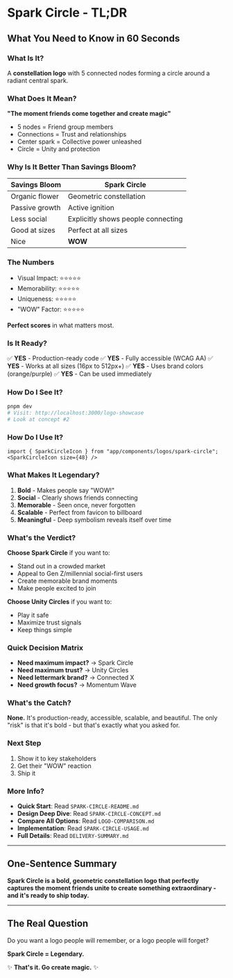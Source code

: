 # Spark Circle - TL;DR

## What You Need to Know in 60 Seconds

### What Is It?
A **constellation logo** with 5 connected nodes forming a circle around a radiant central spark.

### What Does It Mean?
**"The moment friends come together and create magic"**
- 5 nodes = Friend group members
- Connections = Trust and relationships
- Center spark = Collective power unleashed
- Circle = Unity and protection

### Why Is It Better Than Savings Bloom?
| Savings Bloom | Spark Circle |
|--------------|--------------|
| Organic flower | Geometric constellation |
| Passive growth | Active ignition |
| Less social | Explicitly shows people connecting |
| Good at sizes | Perfect at all sizes |
| Nice | **WOW** |

### The Numbers
- Visual Impact: ⭐⭐⭐⭐⭐
- Memorability: ⭐⭐⭐⭐⭐
- Uniqueness: ⭐⭐⭐⭐⭐
- "WOW" Factor: ⭐⭐⭐⭐⭐

**Perfect scores** in what matters most.

### Is It Ready?
✅ **YES** - Production-ready code
✅ **YES** - Fully accessible (WCAG AA)
✅ **YES** - Works at all sizes (16px to 512px+)
✅ **YES** - Uses brand colors (orange/purple)
✅ **YES** - Can be used immediately

### How Do I See It?
```bash
pnpm dev
# Visit: http://localhost:3000/logo-showcase
# Look at concept #2
```

### How Do I Use It?
```tsx
import { SparkCircleIcon } from "app/components/logos/spark-circle";
<SparkCircleIcon size={48} />
```

### What Makes It Legendary?
1. **Bold** - Makes people say "WOW!"
2. **Social** - Clearly shows friends connecting
3. **Memorable** - Seen once, never forgotten
4. **Scalable** - Perfect from favicon to billboard
5. **Meaningful** - Deep symbolism reveals itself over time

### What's the Verdict?
**Choose Spark Circle** if you want to:
- Stand out in a crowded market
- Appeal to Gen Z/millennial social-first users
- Create memorable brand moments
- Make people excited to join

**Choose Unity Circles** if you want to:
- Play it safe
- Maximize trust signals
- Keep things simple

### Quick Decision Matrix
- **Need maximum impact?** → Spark Circle
- **Need maximum trust?** → Unity Circles
- **Need lettermark brand?** → Connected X
- **Need growth focus?** → Momentum Wave

### What's the Catch?
**None.** It's production-ready, accessible, scalable, and beautiful. The only "risk" is that it's bold - but that's exactly what you asked for.

### Next Step
1. Show it to key stakeholders
2. Get their "WOW" reaction
3. Ship it

### More Info?
- **Quick Start**: Read `SPARK-CIRCLE-README.md`
- **Design Deep Dive**: Read `SPARK-CIRCLE-CONCEPT.md`
- **Compare All Options**: Read `LOGO-COMPARISON.md`
- **Implementation**: Read `SPARK-CIRCLE-USAGE.md`
- **Full Details**: Read `DELIVERY-SUMMARY.md`

---

## One-Sentence Summary
**Spark Circle is a bold, geometric constellation logo that perfectly captures the moment friends unite to create something extraordinary - and it's ready to ship today.**

---

## The Real Question
Do you want a logo people will remember, or a logo people will forget?

**Spark Circle = Legendary.**

✨ **That's it. Go create magic.** ✨
